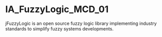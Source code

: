 # IA_FuzzyLogic_MCD_01
jFuzzyLogic is an open source fuzzy logic library implementing industry standards to simplify fuzzy systems developments.
